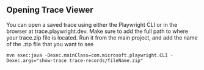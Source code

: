 ## Opening Trace Viewer
You can open a saved trace using either the Playwright CLI or in the browser at trace.playwright.dev. Make sure to add the full path to where your trace.zip file is located.
Run it from the main project, and add the name of the .zip file that you want to see
```
mvn exec:java -Dexec.mainClass=com.microsoft.playwright.CLI -Dexec.args="show-trace trace-records/fileName.zip"
```